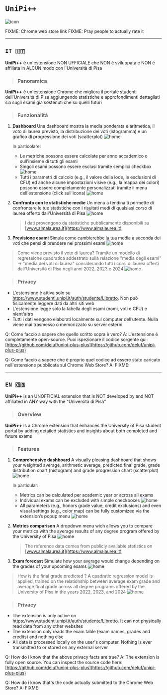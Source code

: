
# `UniPi++`
![icon](src/images/icon_128.png)

FIXME: Chrome web store link
FIXME: Pray people to actually rate it

---

## `IT 🇮🇹`

**UniPi++** è un'estensione NON UFFICIALE che NON è sviluppata e NON è affiliata in ALCUN modo con l'Università di Pisa

> ### Panoramica

**UniPi++** è un'estensione Chrome che migliora il portale studenti dell'Università di Pisa aggiungendo statistiche e approfondimenti dettagliati sia sugli esami già sostenuti che su quelli futuri

> ### Funzionalità

1. **Dashboard**
    Una dashboard mostra la media ponderata e aritmetica, il voto di laurea previsto, la distribuzione dei voti (istogramma) e un grafico di progressione dei voti (scatterplot)
    ![home](screenshots/home.png)

    In particolare:
    - Le metriche possono essere calcolate per anno accademico o sull'insieme di tutti gli esami
    - Singoli esami possono essere esclusi tramite semplici checkbox
    ![home](screenshots/checkbox.png)
    - Tutti i parametri di calcolo (e.g., il valore della lode, le esclusioni di CFU) ed anche alcune impostazioni visive (e.g., la mappa dei colori) possono essere completamente personalizzati tramite il menu dell'estensione (click sull'icona)
    ![home](screenshots/popup.png)

2. **Confronto con le statistiche medie**
    Un menu a tendina ti permette di confrontare le tue statistiche con i risultati medi di qualsiasi corso di laurea offerto dall'Università di Pisa
    ![home](screenshots/almalaurea.png)
    > I dati provengono da statistiche pubblicamente disponibili su [www.almalaurea.it](https://www.almalaurea.it)

3. **Previsione esami**
    Simula come cambierebbe la tua media a seconda dei voti che pensi di prendere nei prossimi esami
    ![home](screenshots/forecast.png)

> Come viene previsto il voto di laurea?
Tramite un modello di regressione quadratica addestrato sulla relazione "media degli esami" -> "media dei voti di laurea" considerando tutti i corsi di laurea offerti dall'Università di Pisa negli anni 2022, 2023 e 2024
![home](screenshots/predictor.png)

> ### Privacy

- L'estensione è attiva solo su https://www.studenti.unipi.it/auth/studente/Libretto. Non può fisicamente leggere dati da altri siti web
- L'estensione legge solo la tabella degli esami (nomi, voti e CFU) e nient'altro
- Tutti i dati vengono elaborati localmente sul computer dell’utente. Nulla viene mai trasmesso o memorizzato su server esterni

Q: Come faccio a sapere che quello scritto sopra è vero?
A: L'estensione è completamente open-source. Puoi ispezionare il codice sorgente qui: [https://github.com/deluf/unipi-plus-plus](https://github.com/deluf/unipi-plus-plus)

Q: Come faccio a sapere che è proprio quel codice ad essere stato caricato nell'estensione pubblicata sul Chrome Web Store?
A: FIXME:

---

## `EN 🇬🇧`

**UniPi++** is an UNOFFICIAL extension that is NOT developed by and NOT affiliated in ANY way with the "Università di Pisa"

> ### Overview

**UniPi++** is a Chrome extension that enhances the University of Pisa student portal by adding detailed statistics and insights about both completed and future exams

> ### Features

1. **Comprehensive dashboard**
    A visually pleasing dashboard that shows your weighted average, arithmetic average, predicted final grade, grade distribution chart (histogram) and grade progression chart (scatterplot)
    ![home](screenshots/home.png)

    In particular:
    - Metrics can be calculated per academic year or across all exams
    - Individual exams can be excluded with simple checkboxes
    ![home](screenshots/checkbox.png)
    - All parameters (e.g., honors grade value, credit exclusions) and even visual settings (e.g., color map) can be fully customized via the extension’s popup menu
    ![home](screenshots/popup.png)

2. **Metrics comparison**
    A dropdown menu wich allows you to compare your metrics with the average results of any degree program offered by the University of Pisa
    ![home](screenshots/almalaurea.png)
    > The reference data comes from publicly available statistics on [www.almalaurea.it](https://www.almalaurea.it)

3. **Exam forecast**
    Simulate how your average would change depending on the grades of your upcoming exams
    ![home](screenshots/forecast.png)

> How is the final grade predicted ?
A quadratic regression model is applied, trained on the relationship between average exam grade and average final grade across all degree programs offered by the University of Pisa in the years 2022, 2023, and 2024
![home](screenshots/predictor.png)

> ### Privacy

- The extension is only active on https://www.studenti.unipi.it/auth/studente/Libretto. It can not physically read data from any other websites
- The extension only reads the exam table (exam names, grades and credits) and nothing else
- All data is processed locally on the user's computer. Nothing is ever transmitted to or stored on any external server

Q: How do i know that the above privacy facts are true?
A: The extension is fully open source. You can inspect the source code here: [https://github.com/deluf/unipi-plus-plus](https://github.com/deluf/unipi-plus-plus)

Q: How do i know that's the code actually submitted to the Chrome Web Store?
A: FIXME:
